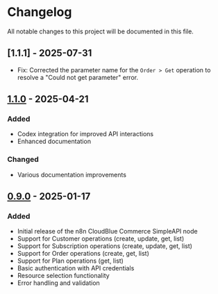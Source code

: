 # Changelog

All notable changes to this project will be documented in this file.

## [1.1.1] - 2025-07-31
- Fix: Corrected the parameter name for the `Order > Get` operation to resolve a "Could not get parameter" error.

## [1.1.0] - 2025-04-21

### Added

- Codex integration for improved API interactions
- Enhanced documentation

### Changed

- Various documentation improvements

## [0.9.0] - 2025-01-17

### Added

- Initial release of the n8n CloudBlue Commerce SimpleAPI node
- Support for Customer operations (create, update, get, list)
- Support for Subscription operations (create, update, get, list)
- Support for Order operations (create, get, list)
- Support for Plan operations (get, list)
- Basic authentication with API credentials
- Resource selection functionality
- Error handling and validation

[1.1.0]: https://github.com/msoukhomlinov/n8n-nodes-cloudblue-commerce-simpleapi/releases/tag/v1.1.0
[0.9.0]: https://github.com/msoukhomlinov/n8n-nodes-cloudblue-commerce-simpleapi/releases/tag/v0.9.0
